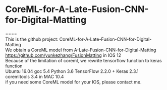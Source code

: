 # CoreML-for-A-Late-Fusion-CNN-for-Digital-Matting
====
<BR/>This is the github project: CoreML-for-A-Late-Fusion-CNN-for-Digital-Matting 
<BR/>We obtain a CoreML model from A-Late-Fusion-CNN-for-Digital-Matting https://github.com/yunkezhang/FusionMatting in IOS 12
<BR/>Because of the limitation of coreml, we rewrite tensorflow function to keras function
<BR/>Ubuntu 16.04 gcc 5.4 Python 3.6  TensorFlow 2.2.0 + Keras 2.3.1 
<BR/>coremltools 3.4 in MAC 10.4
<BR/> if you need some CoreML model for your IOS, please contact me.









































